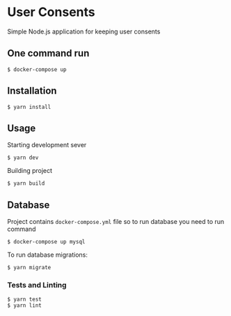# User Consents

Simple Node.js application for keeping user consents


## One command run

```
$ docker-compose up
```

## Installation

```
$ yarn install
```

## Usage

Starting development sever
```
$ yarn dev
```

Building project
```
$ yarn build
```

## Database

Project contains `docker-compose.yml` file so to run database you need to run command
```
$ docker-compose up mysql
```

To run database migrations:
```
$ yarn migrate
```

### Tests and Linting

```
$ yarn test
$ yarn lint
```
